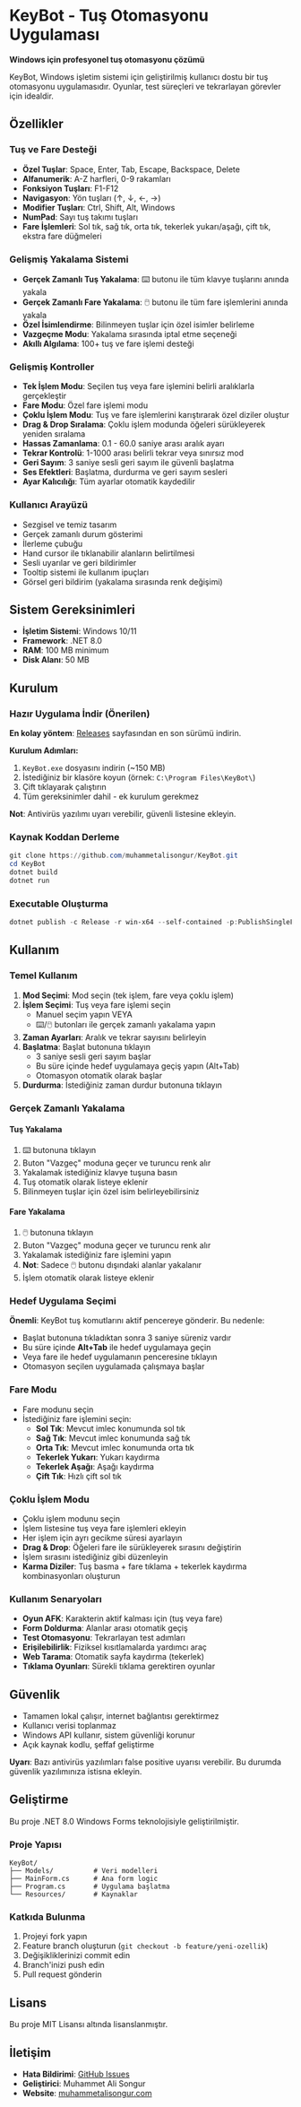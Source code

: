 # KeyBot - Tuş Otomasyonu Uygulaması

**Windows için profesyonel tuş otomasyonu çözümü**

KeyBot, Windows işletim sistemi için geliştirilmiş kullanıcı dostu bir tuş otomasyonu uygulamasıdır. Oyunlar, test süreçleri ve tekrarlayan görevler için idealdir.

## Özellikler

### Tuş ve Fare Desteği
- **Özel Tuşlar**: Space, Enter, Tab, Escape, Backspace, Delete
- **Alfanumerik**: A-Z harfleri, 0-9 rakamları
- **Fonksiyon Tuşları**: F1-F12
- **Navigasyon**: Yön tuşları (↑, ↓, ←, →)
- **Modifier Tuşları**: Ctrl, Shift, Alt, Windows
- **NumPad**: Sayı tuş takımı tuşları
- **Fare İşlemleri**: Sol tık, sağ tık, orta tık, tekerlek yukarı/aşağı, çift tık, ekstra fare düğmeleri

### Gelişmiş Yakalama Sistemi
- **Gerçek Zamanlı Tuş Yakalama**: ⌨️ butonu ile tüm klavye tuşlarını anında yakala
- **Gerçek Zamanlı Fare Yakalama**: 🖱️ butonu ile tüm fare işlemlerini anında yakala
- **Özel İsimlendirme**: Bilinmeyen tuşlar için özel isimler belirleme
- **Vazgeçme Modu**: Yakalama sırasında iptal etme seçeneği
- **Akıllı Algılama**: 100+ tuş ve fare işlemi desteği

### Gelişmiş Kontroller
- **Tek İşlem Modu**: Seçilen tuş veya fare işlemini belirli aralıklarla gerçekleştir
- **Fare Modu**: Özel fare işlemi modu
- **Çoklu İşlem Modu**: Tuş ve fare işlemlerini karıştırarak özel diziler oluştur
- **Drag & Drop Sıralama**: Çoklu işlem modunda öğeleri sürükleyerek yeniden sıralama
- **Hassas Zamanlama**: 0.1 - 60.0 saniye arası aralık ayarı
- **Tekrar Kontrolü**: 1-1000 arası belirli tekrar veya sınırsız mod
- **Geri Sayım**: 3 saniye sesli geri sayım ile güvenli başlatma
- **Ses Efektleri**: Başlatma, durdurma ve geri sayım sesleri
- **Ayar Kalıcılığı**: Tüm ayarlar otomatik kaydedilir

### Kullanıcı Arayüzü
- Sezgisel ve temiz tasarım
- Gerçek zamanlı durum gösterimi
- İlerleme çubuğu
- Hand cursor ile tıklanabilir alanların belirtilmesi
- Sesli uyarılar ve geri bildirimler
- Tooltip sistemi ile kullanım ipuçları
- Görsel geri bildirim (yakalama sırasında renk değişimi)

## Sistem Gereksinimleri

- **İşletim Sistemi**: Windows 10/11
- **Framework**: .NET 8.0
- **RAM**: 100 MB minimum
- **Disk Alanı**: 50 MB

## Kurulum

### Hazır Uygulama İndir (Önerilen)
**En kolay yöntem**: [Releases](https://github.com/muhammetalisongur/KeyBot/releases) sayfasından en son sürümü indirin.

**Kurulum Adımları:**
1. `KeyBot.exe` dosyasını indirin (~150 MB)
2. İstediğiniz bir klasöre koyun (örnek: `C:\Program Files\KeyBot\`)
3. Çift tıklayarak çalıştırın
4. Tüm gereksinimler dahil - ek kurulum gerekmez

**Not**: Antivirüs yazılımı uyarı verebilir, güvenli listesine ekleyin.

### Kaynak Koddan Derleme
```powershell
git clone https://github.com/muhammetalisongur/KeyBot.git
cd KeyBot
dotnet build
dotnet run
```

### Executable Oluşturma
```powershell
dotnet publish -c Release -r win-x64 --self-contained -p:PublishSingleFile=true -o ./publish
```

## Kullanım

### Temel Kullanım
1. **Mod Seçimi**: Mod seçin (tek işlem, fare veya çoklu işlem)
2. **İşlem Seçimi**: Tuş veya fare işlemi seçin
   - Manuel seçim yapın VEYA
   - ⌨️/🖱️ butonları ile gerçek zamanlı yakalama yapın
3. **Zaman Ayarları**: Aralık ve tekrar sayısını belirleyin
4. **Başlatma**: Başlat butonuna tıklayın
   - 3 saniye sesli geri sayım başlar
   - Bu süre içinde hedef uygulamaya geçiş yapın (Alt+Tab)
   - Otomasyon otomatik olarak başlar
5. **Durdurma**: İstediğiniz zaman durdur butonuna tıklayın

### Gerçek Zamanlı Yakalama
#### Tuş Yakalama
1. ⌨️ butonuna tıklayın
2. Buton "Vazgeç" moduna geçer ve turuncu renk alır
3. Yakalamak istediğiniz klavye tuşuna basın
4. Tuş otomatik olarak listeye eklenir
5. Bilinmeyen tuşlar için özel isim belirleyebilirsiniz

#### Fare Yakalama
1. 🖱️ butonuna tıklayın
2. Buton "Vazgeç" moduna geçer ve turuncu renk alır
3. Yakalamak istediğiniz fare işlemini yapın
4. **Not**: Sadece 🖱️ butonu dışındaki alanlar yakalanır
5. İşlem otomatik olarak listeye eklenir

### Hedef Uygulama Seçimi
**Önemli**: KeyBot tuş komutlarını aktif pencereye gönderir. Bu nedenle:
- Başlat butonuna tıkladıktan sonra 3 saniye süreniz vardır
- Bu süre içinde **Alt+Tab** ile hedef uygulamaya geçin
- Veya fare ile hedef uygulamanın penceresine tıklayın
- Otomasyon seçilen uygulamada çalışmaya başlar

### Fare Modu
- Fare modunu seçin
- İstediğiniz fare işlemini seçin:
  - **Sol Tık**: Mevcut imlec konumunda sol tık
  - **Sağ Tık**: Mevcut imlec konumunda sağ tık
  - **Orta Tık**: Mevcut imlec konumunda orta tık
  - **Tekerlek Yukarı**: Yukarı kaydırma
  - **Tekerlek Aşağı**: Aşağı kaydırma
  - **Çift Tık**: Hızlı çift sol tık

### Çoklu İşlem Modu
- Çoklu işlem modunu seçin
- İşlem listesine tuş veya fare işlemleri ekleyin
- Her işlem için ayrı gecikme süresi ayarlayın
- **Drag & Drop**: Öğeleri fare ile sürükleyerek sırasını değiştirin
- İşlem sırasını istediğiniz gibi düzenleyin
- **Karma Diziler**: Tuş basma + fare tıklama + tekerlek kaydırma kombinasyonları oluşturun

### Kullanım Senaryoları
- **Oyun AFK**: Karakterin aktif kalması için (tuş veya fare)
- **Form Doldurma**: Alanlar arası otomatik geçiş
- **Test Otomasyonu**: Tekrarlayan test adımları
- **Erişilebilirlik**: Fiziksel kısıtlamalarda yardımcı araç
- **Web Tarama**: Otomatik sayfa kaydırma (tekerlek)
- **Tıklama Oyunları**: Sürekli tıklama gerektiren oyunlar

## Güvenlik

- Tamamen lokal çalışır, internet bağlantısı gerektirmez
- Kullanıcı verisi toplanmaz
- Windows API kullanır, sistem güvenliği korunur
- Açık kaynak kodlu, şeffaf geliştirme

**Uyarı**: Bazı antivirüs yazılımları false positive uyarısı verebilir. Bu durumda güvenlik yazılımınıza istisna ekleyin.

## Geliştirme

Bu proje .NET 8.0 Windows Forms teknolojisiyle geliştirilmiştir.

### Proje Yapısı
```
KeyBot/
├── Models/          # Veri modelleri
├── MainForm.cs      # Ana form logic
├── Program.cs       # Uygulama başlatma
└── Resources/       # Kaynaklar
```

### Katkıda Bulunma
1. Projeyi fork yapın
2. Feature branch oluşturun (`git checkout -b feature/yeni-ozellik`)
3. Değişikliklerinizi commit edin
4. Branch'inizi push edin
5. Pull request gönderin

## Lisans

Bu proje MIT Lisansı altında lisanslanmıştır.

## İletişim

- **Hata Bildirimi**: [GitHub Issues](https://github.com/muhammetalisongur/KeyBot/issues)
- **Geliştirici**: Muhammet Ali Songur
- **Website**: [muhammetalisongur.com](https://muhammetalisongur.com) 